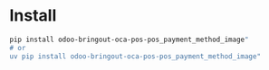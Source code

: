 # Install

```bash
pip install odoo-bringout-oca-pos-pos_payment_method_image"
# or
uv pip install odoo-bringout-oca-pos-pos_payment_method_image"
```
